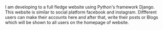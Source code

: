 I am developing to a full fledge website using Python's framework Django. This website is similar to social platform facebook and instagram. Diffferent users can make their accounts here and after that, write their posts or Blogs which will be shown to all users on the homepage of website.
